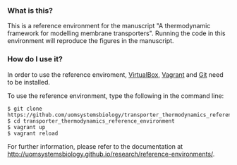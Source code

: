### What is this? 
This is a reference environment for the manuscript "A thermodynamic framework for modelling membrane transporters". Running the code in this environment will reproduce the figures in the manuscript.

### How do I use it?
In order to use the reference enviroment, [VirtualBox](https://www.virtualbox.org/wiki/Downloads), [Vagrant](https://www.vagrantup.com/downloads.html) and [Git](https://git-scm.com/downloads) need to be installed.

To use the reference environment, type the following in the command line:
```
$ git clone https://github.com/uomsystemsbiology/transporter_thermodynamics_reference_environment.git
$ cd transporter_thermodynamics_reference_environment
$ vagrant up
$ vagrant reload
```
For further information, please refer to the documentation at http://uomsystemsbiology.github.io/research/reference-environments/.
